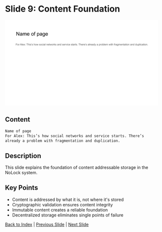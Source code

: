 # Slide 9: Content Foundation

![Slide 9](../images/slide9.png)

## Content

```
Name of page 
For Alex: This’s how social networks and service starts. There’s already a problem with fragmentation and duplication.
```

## Description

This slide explains the foundation of content addressable storage in the NoLock system.

## Key Points

- Content is addressed by what it is, not where it's stored
- Cryptographic validation ensures content integrity
- Immutable content creates a reliable foundation
- Decentralized storage eliminates single points of failure

[Back to Index](../README.md) | [Previous Slide](slide08.md) | [Next Slide](slide10.md)